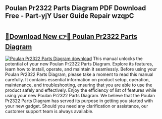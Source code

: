 ## Poulan Pr2322 Parts Diagram PDF Download Free - Part-yjY User Guide Repair wzqpC

# <h2><a href="http://dfs9g8.blite.top/?on=Poulan+Pr2322+Parts+Diagram">🔗Download New 👉🔴 Poulan Pr2322 Parts Diagram</a></h2>

[![Poulan Pr2322 Parts Diagram download](https://i.imgur.com/lujVjoI.png)](http://dfs9g8.blite.top/?on=Poulan+Pr2322+Parts+Diagram)
This manual unlocks the potential of your new Poulan Pr2322 Parts Diagram. Explore its features, learn how to install, operate, and maintain it seamlessly. Before using your Poulan Pr2322 Parts Diagram, please take a moment to read this manual carefully. It contains essential information on product setup, operation, maintenance, and troubleshooting, ensuring that you are able to use the product safely and effectively. Enjoy the efficiency of list of features while using your new Poulan Pr2322 Parts Diagram. We believe that the Poulan Pr2322 Parts Diagram has served its purpose in getting you started with your new gadget. Should you need any clarification or assistance, our customer support team is always available.
